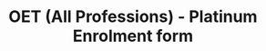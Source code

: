 ---
title: "OET (All Professions) - Platinum Enrolment form"
draft: false
# page title background image
bg_image: "images/backgrounds/page-title.jpg"
# meta description
description : "OET (All Professions) for $286 - Platinum Enrolment form"
---